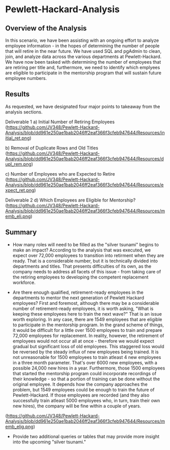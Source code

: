 # Pewlett-Hackard-Analysis

## Overview of the Analysis
In this scenario, we have been assisting with an ongoing effort to analyze employee information - in the hopes of determining the number of people that will retire in the near future. We have used SQL and pgAdmin to clean, join, and analyze data across the various departments at Pewlett-Hackard. We have now been tasked with determining the number of employees that are retiring per title and, furthermore, we need to identify which emplyees are eligible to participate in the mentorship program that will sustain future employee numbers. 

## Results
As requested, we have designated four major points to takeaway from the analysis sections. 

Deliverable 1 
 a) Initial Number of Retiring Employees
 (https://github.com/JV348/Pewlett-Hackard-Analysis/blob/dd961e250ae1bab2046ff2eaf366f3cfeb947644/Resources/initial_ret.png)
 
 b) Removal of Duplicate Rows and Old Titles
 (https://github.com/JV348/Pewlett-Hackard-Analysis/blob/dd961e250ae1bab2046ff2eaf366f3cfeb947644/Resources/dupl_rem.png)
 
 c) Number of Employees who are Expected to Retire
 (https://github.com/JV348/Pewlett-Hackard-Analysis/blob/dd961e250ae1bab2046ff2eaf366f3cfeb947644/Resources/expect_ret.png)
 
Deliverable 2 
 d) Which Employees are Eligible for Mentorship?
 (https://github.com/JV348/Pewlett-Hackard-Analysis/blob/dd961e250ae1bab2046ff2eaf366f3cfeb947644/Resources/memb_eli.png)
 
## Summary 

- How many roles will need to be filled as the "silver tsunami" begins to make an impact?
According to the analysis that was executed, we expect over 72,000 employees to transition into retirment when they are ready. That is a considerable number, but it is technically divided into departments and titles. That presents difficulties of its own, as the company needs to address all facets of this issue - from taking care of the retiring employees to developing the competent replacement workforce. 

- Are there enough qualified, retirement-ready employees in the departments to mentor the next generation of Pewlett Hackard employees?
First and foremost, although there may be a considerable number of retirement-ready employees, it is worth asking, "What is keeping these employees here to train the next wave?" That is an issue worth exploring. 
In any case, there are 1549 employees that are eligible to participate in the mentorship program. In the grand scheme of things, it would be difficult for a little over 1500 employees to train and prepare 72,000 employees for replacement. In reality, however, the retirement of employees would not occur all at once - therefore we would expect gradual but significant loss of old employees. This staggered loss would be reversed by the steady influx of new employees being trained. It is not unreasonable for 1500 employees to train atleast 4 new employees in a three month parameter. That's over 6000 new employees, with a possible 24,000 new hires in a year. Furthermore, those 1500 employees that started the mentorship program could incorporate recordings of their knowledge - so that a portion of training can be done without the original employee. 
It depends how the company approaches the problem, but 1549 employees could be enough to train the future of Pewlett-Hackard. If those employees are recorded (and they also successfully train atleast 5000 employees who, in turn, train their own new hires), the company will be fine within a couple of years. 

(https://github.com/JV348/Pewlett-Hackard-Analysis/blob/dd961e250ae1bab2046ff2eaf366f3cfeb947644/Resources/memb_elig.png)

- Provide two additional queries or tables that may provide more insight into the upcoming "silver tsunami."